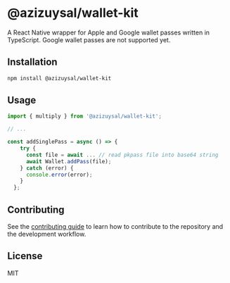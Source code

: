 # @azizuysal/wallet-kit

A React Native wrapper for Apple and Google wallet passes written in TypeScript.
Google wallet passes are not supported yet.

## Installation

```sh
npm install @azizuysal/wallet-kit
```

## Usage

```js
import { multiply } from '@azizuysal/wallet-kit';

// ...

const addSinglePass = async () => {
    try {
      const file = await ... // read pkpass file into base64 string
      await Wallet.addPass(file);
    } catch (error) {
      console.error(error);
    }
  };
```

## Contributing

See the [contributing guide](CONTRIBUTING.md) to learn how to contribute to the repository and the development workflow.

## License

MIT
